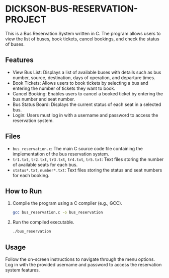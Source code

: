 # DICKSON-BUS-RESERVATION-PROJECT
This is a Bus Reservation System written in C. The program allows users to view the list of buses, book tickets, cancel bookings, and check the status of buses.

## Features
- View Bus List: Displays a list of available buses with details such as bus number, source, destination, days of operation, and departure times.
- Book Tickets: Allows users to book tickets by selecting a bus and entering the number of tickets they want to book.
- Cancel Booking: Enables users to cancel a booked ticket by entering the bus number and seat number.
- Bus Status Board: Displays the current status of each seat in a selected bus.
- Login: Users must log in with a username and password to access the reservation system.

## Files
- `bus_reservation.c`: The main C source code file containing the implementation of the bus reservation system.
- `tr1.txt`, `tr2.txt`, `tr3.txt`, `tr4.txt`, `tr5.txt`: Text files storing the number of available seats for each bus.
- `status*.txt`, `number*.txt`: Text files storing the status and seat numbers for each booking.

## How to Run
1. Compile the program using a C compiler (e.g., GCC).
   ```bash
   gcc bus_reservation.c -o bus_reservation
   ```
2. Run the compiled executable.
   ```bash
   ./bus_reservation
   ```

## Usage
Follow the on-screen instructions to navigate through the menu options. Log in with the provided username and password to access the reservation system features.

